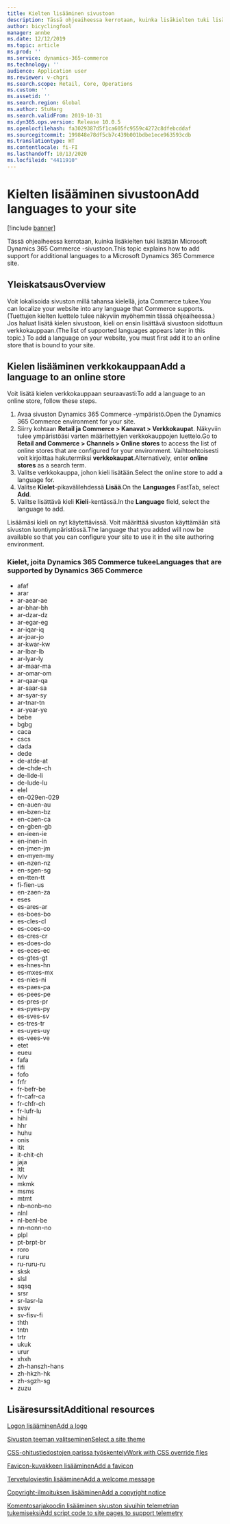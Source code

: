 ```yaml
---
title: Kielten lisääminen sivustoon
description: Tässä ohjeaiheessa kerrotaan, kuinka lisäkielten tuki lisätään Microsoft Dynamics 365 Commerce -sivustoon.
author: bicyclingfool
manager: annbe
ms.date: 12/12/2019
ms.topic: article
ms.prod: ''
ms.service: dynamics-365-commerce
ms.technology: ''
audience: Application user
ms.reviewer: v-chgri
ms.search.scope: Retail, Core, Operations
ms.custom: ''
ms.assetid: ''
ms.search.region: Global
ms.author: StuHarg
ms.search.validFrom: 2019-10-31
ms.dyn365.ops.version: Release 10.0.5
ms.openlocfilehash: fa3029387d5f1ca605fc9559c4272c8dfebcddaf
ms.sourcegitcommit: 199848e78df5cb7c439b001bdbe1ece963593cdb
ms.translationtype: HT
ms.contentlocale: fi-FI
ms.lasthandoff: 10/13/2020
ms.locfileid: "4411910"
---
```

# <a name="add-languages-to-your-site"></a><span data-ttu-id="5fcb1-103">Kielten lisääminen sivustoon</span><span class="sxs-lookup"><span data-stu-id="5fcb1-103">Add languages to your site</span></span>


[!include [banner](includes/banner.md)]

<span data-ttu-id="5fcb1-104">Tässä ohjeaiheessa kerrotaan, kuinka lisäkielten tuki lisätään Microsoft Dynamics 365 Commerce -sivustoon.</span><span class="sxs-lookup"><span data-stu-id="5fcb1-104">This topic explains how to add support for additional languages to a Microsoft Dynamics 365 Commerce site.</span></span>

## <a name="overview"></a><span data-ttu-id="5fcb1-105">Yleiskatsaus</span><span class="sxs-lookup"><span data-stu-id="5fcb1-105">Overview</span></span>

<span data-ttu-id="5fcb1-106">Voit lokalisoida sivuston millä tahansa kielellä, jota Commerce tukee.</span><span class="sxs-lookup"><span data-stu-id="5fcb1-106">You can localize your website into any language that Commerce supports.</span></span> <span data-ttu-id="5fcb1-107">(Tuettujen kielten luettelo tulee näkyviin myöhemmin tässä ohjeaiheessa.) Jos haluat lisätä kielen sivustoon, kieli on ensin lisättävä sivustoon sidottuun verkkokauppaan.</span><span class="sxs-lookup"><span data-stu-id="5fcb1-107">(The list of supported languages appears later in this topic.) To add a language on your website, you must first add it to an online store that is bound to your site.</span></span>

## <a name="add-a-language-to-an-online-store"></a><span data-ttu-id="5fcb1-108">Kielen lisääminen verkkokauppaan</span><span class="sxs-lookup"><span data-stu-id="5fcb1-108">Add a language to an online store</span></span>

<span data-ttu-id="5fcb1-109">Voit lisätä kielen verkkokauppaan seuraavasti:</span><span class="sxs-lookup"><span data-stu-id="5fcb1-109">To add a language to an online store, follow these steps.</span></span>

1. <span data-ttu-id="5fcb1-110">Avaa sivuston Dynamics 365 Commerce -ympäristö.</span><span class="sxs-lookup"><span data-stu-id="5fcb1-110">Open the Dynamics 365 Commerce environment for your site.</span></span>
1. <span data-ttu-id="5fcb1-111">Siirry kohtaan **Retail ja Commerce \> Kanavat \> Verkkokaupat**. Näkyviin tulee ympäristöäsi varten määritettyjen verkkokauppojen luettelo.</span><span class="sxs-lookup"><span data-stu-id="5fcb1-111">Go to **Retail and Commerce \> Channels \> Online stores** to access the list of online stores that are configured for your environment.</span></span> <span data-ttu-id="5fcb1-112">Vaihtoehtoisesti voit kirjoittaa hakutermiksi **verkkokaupat**.</span><span class="sxs-lookup"><span data-stu-id="5fcb1-112">Alternatively, enter **online stores** as a search term.</span></span>
1. <span data-ttu-id="5fcb1-113">Valitse verkkokauppa, johon kieli lisätään.</span><span class="sxs-lookup"><span data-stu-id="5fcb1-113">Select the online store to add a language for.</span></span>
1. <span data-ttu-id="5fcb1-114">Valitse **Kielet**-pikavälilehdessä **Lisää**.</span><span class="sxs-lookup"><span data-stu-id="5fcb1-114">On the **Languages** FastTab, select **Add**.</span></span>
1. <span data-ttu-id="5fcb1-115">Valitse lisättävä kieli **Kieli**-kentässä.</span><span class="sxs-lookup"><span data-stu-id="5fcb1-115">In the **Language** field, select the language to add.</span></span>

<span data-ttu-id="5fcb1-116">Lisäämäsi kieli on nyt käytettävissä. Voit määrittää sivuston käyttämään sitä sivuston luontiympäristössä.</span><span class="sxs-lookup"><span data-stu-id="5fcb1-116">The language that you added will now be available so that you can configure your site to use it in the site authoring environment.</span></span>

### <a name="languages-that-are-supported-by-dynamics-365-commerce"></a><span data-ttu-id="5fcb1-117">Kielet, joita Dynamics 365 Commerce tukee</span><span class="sxs-lookup"><span data-stu-id="5fcb1-117">Languages that are supported by Dynamics 365 Commerce</span></span>

- <span data-ttu-id="5fcb1-118">af</span><span class="sxs-lookup"><span data-stu-id="5fcb1-118">af</span></span>
- <span data-ttu-id="5fcb1-119">ar</span><span class="sxs-lookup"><span data-stu-id="5fcb1-119">ar</span></span>
- <span data-ttu-id="5fcb1-120">ar-ae</span><span class="sxs-lookup"><span data-stu-id="5fcb1-120">ar-ae</span></span>
- <span data-ttu-id="5fcb1-121">ar-bh</span><span class="sxs-lookup"><span data-stu-id="5fcb1-121">ar-bh</span></span>
- <span data-ttu-id="5fcb1-122">ar-dz</span><span class="sxs-lookup"><span data-stu-id="5fcb1-122">ar-dz</span></span>
- <span data-ttu-id="5fcb1-123">ar-eg</span><span class="sxs-lookup"><span data-stu-id="5fcb1-123">ar-eg</span></span>
- <span data-ttu-id="5fcb1-124">ar-iq</span><span class="sxs-lookup"><span data-stu-id="5fcb1-124">ar-iq</span></span>
- <span data-ttu-id="5fcb1-125">ar-jo</span><span class="sxs-lookup"><span data-stu-id="5fcb1-125">ar-jo</span></span>
- <span data-ttu-id="5fcb1-126">ar-kw</span><span class="sxs-lookup"><span data-stu-id="5fcb1-126">ar-kw</span></span>
- <span data-ttu-id="5fcb1-127">ar-lb</span><span class="sxs-lookup"><span data-stu-id="5fcb1-127">ar-lb</span></span>
- <span data-ttu-id="5fcb1-128">ar-ly</span><span class="sxs-lookup"><span data-stu-id="5fcb1-128">ar-ly</span></span>
- <span data-ttu-id="5fcb1-129">ar-ma</span><span class="sxs-lookup"><span data-stu-id="5fcb1-129">ar-ma</span></span>
- <span data-ttu-id="5fcb1-130">ar-om</span><span class="sxs-lookup"><span data-stu-id="5fcb1-130">ar-om</span></span>
- <span data-ttu-id="5fcb1-131">ar-qa</span><span class="sxs-lookup"><span data-stu-id="5fcb1-131">ar-qa</span></span>
- <span data-ttu-id="5fcb1-132">ar-sa</span><span class="sxs-lookup"><span data-stu-id="5fcb1-132">ar-sa</span></span>
- <span data-ttu-id="5fcb1-133">ar-sy</span><span class="sxs-lookup"><span data-stu-id="5fcb1-133">ar-sy</span></span>
- <span data-ttu-id="5fcb1-134">ar-tn</span><span class="sxs-lookup"><span data-stu-id="5fcb1-134">ar-tn</span></span>
- <span data-ttu-id="5fcb1-135">ar-ye</span><span class="sxs-lookup"><span data-stu-id="5fcb1-135">ar-ye</span></span>
- <span data-ttu-id="5fcb1-136">be</span><span class="sxs-lookup"><span data-stu-id="5fcb1-136">be</span></span>
- <span data-ttu-id="5fcb1-137">bg</span><span class="sxs-lookup"><span data-stu-id="5fcb1-137">bg</span></span>
- <span data-ttu-id="5fcb1-138">ca</span><span class="sxs-lookup"><span data-stu-id="5fcb1-138">ca</span></span>
- <span data-ttu-id="5fcb1-139">cs</span><span class="sxs-lookup"><span data-stu-id="5fcb1-139">cs</span></span>
- <span data-ttu-id="5fcb1-140">da</span><span class="sxs-lookup"><span data-stu-id="5fcb1-140">da</span></span>
- <span data-ttu-id="5fcb1-141">de</span><span class="sxs-lookup"><span data-stu-id="5fcb1-141">de</span></span>
- <span data-ttu-id="5fcb1-142">de-at</span><span class="sxs-lookup"><span data-stu-id="5fcb1-142">de-at</span></span>
- <span data-ttu-id="5fcb1-143">de-ch</span><span class="sxs-lookup"><span data-stu-id="5fcb1-143">de-ch</span></span>
- <span data-ttu-id="5fcb1-144">de-li</span><span class="sxs-lookup"><span data-stu-id="5fcb1-144">de-li</span></span>
- <span data-ttu-id="5fcb1-145">de-lu</span><span class="sxs-lookup"><span data-stu-id="5fcb1-145">de-lu</span></span>
- <span data-ttu-id="5fcb1-146">el</span><span class="sxs-lookup"><span data-stu-id="5fcb1-146">el</span></span>
- <span data-ttu-id="5fcb1-147">en-029</span><span class="sxs-lookup"><span data-stu-id="5fcb1-147">en-029</span></span>
- <span data-ttu-id="5fcb1-148">en-au</span><span class="sxs-lookup"><span data-stu-id="5fcb1-148">en-au</span></span>
- <span data-ttu-id="5fcb1-149">en-bz</span><span class="sxs-lookup"><span data-stu-id="5fcb1-149">en-bz</span></span>
- <span data-ttu-id="5fcb1-150">en-ca</span><span class="sxs-lookup"><span data-stu-id="5fcb1-150">en-ca</span></span>
- <span data-ttu-id="5fcb1-151">en-gb</span><span class="sxs-lookup"><span data-stu-id="5fcb1-151">en-gb</span></span>
- <span data-ttu-id="5fcb1-152">en-ie</span><span class="sxs-lookup"><span data-stu-id="5fcb1-152">en-ie</span></span>
- <span data-ttu-id="5fcb1-153">en-in</span><span class="sxs-lookup"><span data-stu-id="5fcb1-153">en-in</span></span>
- <span data-ttu-id="5fcb1-154">en-jm</span><span class="sxs-lookup"><span data-stu-id="5fcb1-154">en-jm</span></span>
- <span data-ttu-id="5fcb1-155">en-my</span><span class="sxs-lookup"><span data-stu-id="5fcb1-155">en-my</span></span>
- <span data-ttu-id="5fcb1-156">en-nz</span><span class="sxs-lookup"><span data-stu-id="5fcb1-156">en-nz</span></span>
- <span data-ttu-id="5fcb1-157">en-sg</span><span class="sxs-lookup"><span data-stu-id="5fcb1-157">en-sg</span></span>
- <span data-ttu-id="5fcb1-158">en-tt</span><span class="sxs-lookup"><span data-stu-id="5fcb1-158">en-tt</span></span>
- <span data-ttu-id="5fcb1-159">fi-fi</span><span class="sxs-lookup"><span data-stu-id="5fcb1-159">en-us</span></span>
- <span data-ttu-id="5fcb1-160">en-za</span><span class="sxs-lookup"><span data-stu-id="5fcb1-160">en-za</span></span>
- <span data-ttu-id="5fcb1-161">es</span><span class="sxs-lookup"><span data-stu-id="5fcb1-161">es</span></span>
- <span data-ttu-id="5fcb1-162">es-ar</span><span class="sxs-lookup"><span data-stu-id="5fcb1-162">es-ar</span></span>
- <span data-ttu-id="5fcb1-163">es-bo</span><span class="sxs-lookup"><span data-stu-id="5fcb1-163">es-bo</span></span>
- <span data-ttu-id="5fcb1-164">es-cl</span><span class="sxs-lookup"><span data-stu-id="5fcb1-164">es-cl</span></span>
- <span data-ttu-id="5fcb1-165">es-co</span><span class="sxs-lookup"><span data-stu-id="5fcb1-165">es-co</span></span>
- <span data-ttu-id="5fcb1-166">es-cr</span><span class="sxs-lookup"><span data-stu-id="5fcb1-166">es-cr</span></span>
- <span data-ttu-id="5fcb1-167">es-do</span><span class="sxs-lookup"><span data-stu-id="5fcb1-167">es-do</span></span>
- <span data-ttu-id="5fcb1-168">es-ec</span><span class="sxs-lookup"><span data-stu-id="5fcb1-168">es-ec</span></span>
- <span data-ttu-id="5fcb1-169">es-gt</span><span class="sxs-lookup"><span data-stu-id="5fcb1-169">es-gt</span></span>
- <span data-ttu-id="5fcb1-170">es-hn</span><span class="sxs-lookup"><span data-stu-id="5fcb1-170">es-hn</span></span>
- <span data-ttu-id="5fcb1-171">es-mx</span><span class="sxs-lookup"><span data-stu-id="5fcb1-171">es-mx</span></span>
- <span data-ttu-id="5fcb1-172">es-ni</span><span class="sxs-lookup"><span data-stu-id="5fcb1-172">es-ni</span></span>
- <span data-ttu-id="5fcb1-173">es-pa</span><span class="sxs-lookup"><span data-stu-id="5fcb1-173">es-pa</span></span>
- <span data-ttu-id="5fcb1-174">es-pe</span><span class="sxs-lookup"><span data-stu-id="5fcb1-174">es-pe</span></span>
- <span data-ttu-id="5fcb1-175">es-pr</span><span class="sxs-lookup"><span data-stu-id="5fcb1-175">es-pr</span></span>
- <span data-ttu-id="5fcb1-176">es-py</span><span class="sxs-lookup"><span data-stu-id="5fcb1-176">es-py</span></span>
- <span data-ttu-id="5fcb1-177">es-sv</span><span class="sxs-lookup"><span data-stu-id="5fcb1-177">es-sv</span></span>
- <span data-ttu-id="5fcb1-178">es-tr</span><span class="sxs-lookup"><span data-stu-id="5fcb1-178">es-tr</span></span>
- <span data-ttu-id="5fcb1-179">es-uy</span><span class="sxs-lookup"><span data-stu-id="5fcb1-179">es-uy</span></span>
- <span data-ttu-id="5fcb1-180">es-ve</span><span class="sxs-lookup"><span data-stu-id="5fcb1-180">es-ve</span></span>
- <span data-ttu-id="5fcb1-181">et</span><span class="sxs-lookup"><span data-stu-id="5fcb1-181">et</span></span>
- <span data-ttu-id="5fcb1-182">eu</span><span class="sxs-lookup"><span data-stu-id="5fcb1-182">eu</span></span>
- <span data-ttu-id="5fcb1-183">fa</span><span class="sxs-lookup"><span data-stu-id="5fcb1-183">fa</span></span>
- <span data-ttu-id="5fcb1-184">fi</span><span class="sxs-lookup"><span data-stu-id="5fcb1-184">fi</span></span>
- <span data-ttu-id="5fcb1-185">fo</span><span class="sxs-lookup"><span data-stu-id="5fcb1-185">fo</span></span>
- <span data-ttu-id="5fcb1-186">fr</span><span class="sxs-lookup"><span data-stu-id="5fcb1-186">fr</span></span>
- <span data-ttu-id="5fcb1-187">fr-be</span><span class="sxs-lookup"><span data-stu-id="5fcb1-187">fr-be</span></span>
- <span data-ttu-id="5fcb1-188">fr-ca</span><span class="sxs-lookup"><span data-stu-id="5fcb1-188">fr-ca</span></span>
- <span data-ttu-id="5fcb1-189">fr-ch</span><span class="sxs-lookup"><span data-stu-id="5fcb1-189">fr-ch</span></span>
- <span data-ttu-id="5fcb1-190">fr-lu</span><span class="sxs-lookup"><span data-stu-id="5fcb1-190">fr-lu</span></span>
- <span data-ttu-id="5fcb1-191">hi</span><span class="sxs-lookup"><span data-stu-id="5fcb1-191">hi</span></span>
- <span data-ttu-id="5fcb1-192">h</span><span class="sxs-lookup"><span data-stu-id="5fcb1-192">hr</span></span>
- <span data-ttu-id="5fcb1-193">hu</span><span class="sxs-lookup"><span data-stu-id="5fcb1-193">hu</span></span>
- <span data-ttu-id="5fcb1-194">on</span><span class="sxs-lookup"><span data-stu-id="5fcb1-194">is</span></span>
- <span data-ttu-id="5fcb1-195">it</span><span class="sxs-lookup"><span data-stu-id="5fcb1-195">it</span></span>
- <span data-ttu-id="5fcb1-196">it-ch</span><span class="sxs-lookup"><span data-stu-id="5fcb1-196">it-ch</span></span>
- <span data-ttu-id="5fcb1-197">ja</span><span class="sxs-lookup"><span data-stu-id="5fcb1-197">ja</span></span>
- <span data-ttu-id="5fcb1-198">lt</span><span class="sxs-lookup"><span data-stu-id="5fcb1-198">lt</span></span>
- <span data-ttu-id="5fcb1-199">lv</span><span class="sxs-lookup"><span data-stu-id="5fcb1-199">lv</span></span>
- <span data-ttu-id="5fcb1-200">mk</span><span class="sxs-lookup"><span data-stu-id="5fcb1-200">mk</span></span>
- <span data-ttu-id="5fcb1-201">ms</span><span class="sxs-lookup"><span data-stu-id="5fcb1-201">ms</span></span>
- <span data-ttu-id="5fcb1-202">mt</span><span class="sxs-lookup"><span data-stu-id="5fcb1-202">mt</span></span>
- <span data-ttu-id="5fcb1-203">nb-no</span><span class="sxs-lookup"><span data-stu-id="5fcb1-203">nb-no</span></span>
- <span data-ttu-id="5fcb1-204">nl</span><span class="sxs-lookup"><span data-stu-id="5fcb1-204">nl</span></span>
- <span data-ttu-id="5fcb1-205">nl-be</span><span class="sxs-lookup"><span data-stu-id="5fcb1-205">nl-be</span></span>
- <span data-ttu-id="5fcb1-206">nn-no</span><span class="sxs-lookup"><span data-stu-id="5fcb1-206">nn-no</span></span>
- <span data-ttu-id="5fcb1-207">pl</span><span class="sxs-lookup"><span data-stu-id="5fcb1-207">pl</span></span>
- <span data-ttu-id="5fcb1-208">pt-br</span><span class="sxs-lookup"><span data-stu-id="5fcb1-208">pt-br</span></span>
- <span data-ttu-id="5fcb1-209">ro</span><span class="sxs-lookup"><span data-stu-id="5fcb1-209">ro</span></span>
- <span data-ttu-id="5fcb1-210">ru</span><span class="sxs-lookup"><span data-stu-id="5fcb1-210">ru</span></span>
- <span data-ttu-id="5fcb1-211">ru-ru</span><span class="sxs-lookup"><span data-stu-id="5fcb1-211">ru-ru</span></span>
- <span data-ttu-id="5fcb1-212">sk</span><span class="sxs-lookup"><span data-stu-id="5fcb1-212">sk</span></span>
- <span data-ttu-id="5fcb1-213">sl</span><span class="sxs-lookup"><span data-stu-id="5fcb1-213">sl</span></span>
- <span data-ttu-id="5fcb1-214">sq</span><span class="sxs-lookup"><span data-stu-id="5fcb1-214">sq</span></span>
- <span data-ttu-id="5fcb1-215">sr</span><span class="sxs-lookup"><span data-stu-id="5fcb1-215">sr</span></span>
- <span data-ttu-id="5fcb1-216">sr-la</span><span class="sxs-lookup"><span data-stu-id="5fcb1-216">sr-la</span></span>
- <span data-ttu-id="5fcb1-217">sv</span><span class="sxs-lookup"><span data-stu-id="5fcb1-217">sv</span></span>
- <span data-ttu-id="5fcb1-218">sv-fi</span><span class="sxs-lookup"><span data-stu-id="5fcb1-218">sv-fi</span></span>
- <span data-ttu-id="5fcb1-219">th</span><span class="sxs-lookup"><span data-stu-id="5fcb1-219">th</span></span>
- <span data-ttu-id="5fcb1-220">tn</span><span class="sxs-lookup"><span data-stu-id="5fcb1-220">tn</span></span>
- <span data-ttu-id="5fcb1-221">tr</span><span class="sxs-lookup"><span data-stu-id="5fcb1-221">tr</span></span>
- <span data-ttu-id="5fcb1-222">uk</span><span class="sxs-lookup"><span data-stu-id="5fcb1-222">uk</span></span>
- <span data-ttu-id="5fcb1-223">ur</span><span class="sxs-lookup"><span data-stu-id="5fcb1-223">ur</span></span>
- <span data-ttu-id="5fcb1-224">xh</span><span class="sxs-lookup"><span data-stu-id="5fcb1-224">xh</span></span>
- <span data-ttu-id="5fcb1-225">zh-hans</span><span class="sxs-lookup"><span data-stu-id="5fcb1-225">zh-hans</span></span>
- <span data-ttu-id="5fcb1-226">zh-hk</span><span class="sxs-lookup"><span data-stu-id="5fcb1-226">zh-hk</span></span>
- <span data-ttu-id="5fcb1-227">zh-sg</span><span class="sxs-lookup"><span data-stu-id="5fcb1-227">zh-sg</span></span>
- <span data-ttu-id="5fcb1-228">zu</span><span class="sxs-lookup"><span data-stu-id="5fcb1-228">zu</span></span>

## <a name="additional-resources"></a><span data-ttu-id="5fcb1-229">Lisäresurssit</span><span class="sxs-lookup"><span data-stu-id="5fcb1-229">Additional resources</span></span>

[<span data-ttu-id="5fcb1-230">Logon lisääminen</span><span class="sxs-lookup"><span data-stu-id="5fcb1-230">Add a logo</span></span>](add-logo.md)

[<span data-ttu-id="5fcb1-231">Sivuston teeman valitseminen</span><span class="sxs-lookup"><span data-stu-id="5fcb1-231">Select a site theme</span></span>](select-site-theme.md)

[<span data-ttu-id="5fcb1-232">CSS-ohitustiedostojen parissa työskentely</span><span class="sxs-lookup"><span data-stu-id="5fcb1-232">Work with CSS override files</span></span>](css-override-files.md)

[<span data-ttu-id="5fcb1-233">Favicon-kuvakkeen lisääminen</span><span class="sxs-lookup"><span data-stu-id="5fcb1-233">Add a favicon</span></span>](add-favicon.md)

[<span data-ttu-id="5fcb1-234">Tervetuloviestin lisääminen</span><span class="sxs-lookup"><span data-stu-id="5fcb1-234">Add a welcome message</span></span>](add-welcome-message.md)

[<span data-ttu-id="5fcb1-235">Copyright-ilmoituksen lisääminen</span><span class="sxs-lookup"><span data-stu-id="5fcb1-235">Add a copyright notice</span></span>](add-copyright-notice.md)

[<span data-ttu-id="5fcb1-236">Komentosarjakoodin lisääminen sivuston sivuihin telemetrian tukemiseksi</span><span class="sxs-lookup"><span data-stu-id="5fcb1-236">Add script code to site pages to support telemetry</span></span>](add-telemetry.md)
